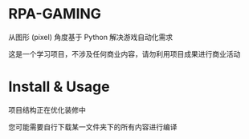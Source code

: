 # RPA-GAMING
从图形 (pixel) 角度基于 Python 解决游戏自动化需求

这是一个学习项目，不涉及任何商业内容，请勿利用项目成果进行商业活动
# Install & Usage
项目结构正在优化装修中

您可能需要自行下载某一文件夹下的所有内容进行编译
